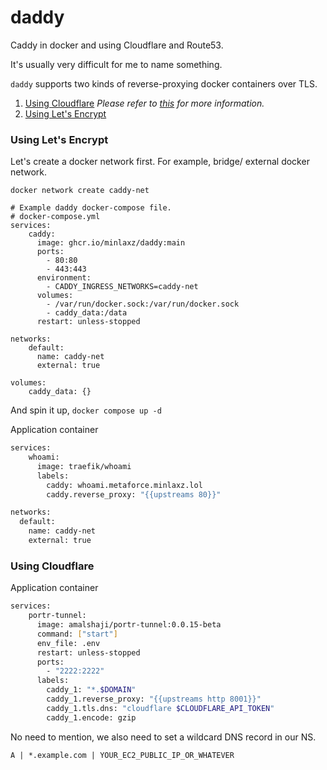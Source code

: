 # daddy


Caddy in docker and using Cloudflare and Route53.

It's usually very difficult for me to name something.

`daddy` supports two kinds of reverse-proxying docker containers over TLS.

1. [Using Cloudflare](https://github.com/minlaxz/daddy/main/README.md#using-cloudflare) _Please refer to [this](https://github.com/caddy-dns/cloudflare) for more information._
2. [Using Let's Encrypt](https://github.com/minlaxz/daddy/main/README.md#using-lets-encrypt)

### Using Let's Encrypt
Let's create a docker network first. For example, bridge/ external docker network.
```
docker network create caddy-net

# Example daddy docker-compose file.
# docker-compose.yml
services:
    caddy:
      image: ghcr.io/minlaxz/daddy:main
      ports:
        - 80:80
        - 443:443
      environment:
        - CADDY_INGRESS_NETWORKS=caddy-net
      volumes:
        - /var/run/docker.sock:/var/run/docker.sock
        - caddy_data:/data
      restart: unless-stopped

networks:
    default:
      name: caddy-net
      external: true

volumes:
    caddy_data: {}
```
And spin it up, `docker compose up -d`

Application container
```sh
services:
    whoami:
      image: traefik/whoami
      labels:
        caddy: whoami.metaforce.minlaxz.lol
        caddy.reverse_proxy: "{{upstreams 80}}"

networks:
  default:
    name: caddy-net
    external: true
```

### Using Cloudflare
Application container
```sh
services:
    portr-tunnel:
      image: amalshaji/portr-tunnel:0.0.15-beta
      command: ["start"]
      env_file: .env
      restart: unless-stopped
      ports:
        - "2222:2222"
      labels:
        caddy_1: "*.$DOMAIN"
        caddy_1.reverse_proxy: "{{upstreams http 8001}}"
        caddy_1.tls.dns: "cloudflare $CLOUDFLARE_API_TOKEN"
        caddy_1.encode: gzip
```


No need to mention, we also need to set a wildcard DNS record in our NS.
```
A | *.example.com | YOUR_EC2_PUBLIC_IP_OR_WHATEVER
```
